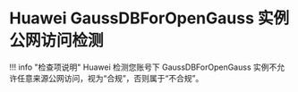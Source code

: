 # Huawei GaussDBForOpenGauss 实例公网访问检测

!!! info "检查项说明"
Huawei 检测您账号下 GaussDBForOpenGauss 实例不允许任意来源公网访问，视为“合规”，否则属于“不合规”。
